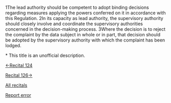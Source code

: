 
1The lead authority should be competent to adopt binding decisions regarding measures applying the powers conferred on it in accordance with this Regulation. 2In its capacity as lead authority, the supervisory authority should closely involve and coordinate the supervisory authorities concerned in the decision-making process. 3Where the decision is to reject the complaint by the data subject in whole or in part, that decision should be adopted by the supervisory authority with which the complaint has been lodged.


\* This title is an unofficial description.




[←Recital 124](https://gdpr-info.eu/recitals/no-124/ "124 - Lead Authority Regarding Processing in Several Member States")


[Recital 126→](https://gdpr-info.eu/recitals/no-126/ "126 - Joint Decisions")


[All recitals](https://gdpr-info.eu/recitals/)

[Report error](https://gdpr-info.eu/gf/?TB_iframe=true&height=306 "Your message")

